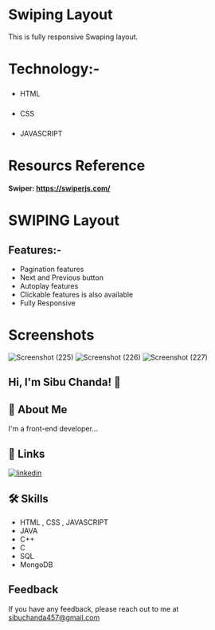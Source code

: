
# Swiping Layout

This is fully responsive Swaping layout.
 


# Technology:-

##### 
 * HTML
##### 
* CSS
#####
 * JAVASCRIPT

# Resourcs Reference
#### Swiper: https://swiperjs.com/



# SWIPING Layout

## Features:-
  * Pagination features
  * Next and Previous button
  * Autoplay features
  * Clickable features is also available
  * Fully Responsive


# Screenshots
![Screenshot (225)](https://github.com/Sibuchanda/Swiping_Layout/assets/92131251/144a76e8-a0c0-4f69-8568-3f021460342f)
![Screenshot (226)](https://github.com/Sibuchanda/Swiping_Layout/assets/92131251/f1777321-a7c5-4d2d-a09d-f56e8715bcde)
![Screenshot (227)](https://github.com/Sibuchanda/Swiping_Layout/assets/92131251/3182f431-4e89-4b85-a888-0f2fe2217b64)


## Hi, I'm Sibu Chanda! 👋


## 🚀 About Me
I'm a front-end developer...


## 🔗 Links

[![linkedin](https://img.shields.io/badge/linkedin-0A66C2?style=for-the-badge&logo=linkedin&logoColor=white)](https://www.linkedin.com/)



## 🛠 Skills
* HTML , CSS , JAVASCRIPT
* JAVA
* C++
* C
* SQL
* MongoDB

## Feedback

If you have any feedback, please reach out to me at sibuchanda457@gmail.com

